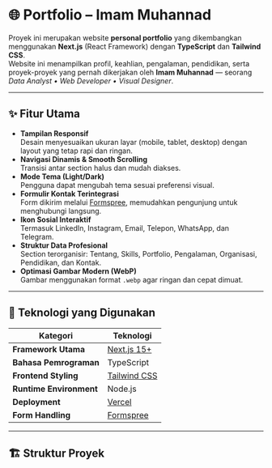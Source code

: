 # 🌐 Portfolio – Imam Muhannad

Proyek ini merupakan website **personal portfolio** yang dikembangkan menggunakan **Next.js** (React Framework) dengan **TypeScript** dan **Tailwind CSS**.  
Website ini menampilkan profil, keahlian, pengalaman, pendidikan, serta proyek-proyek yang pernah dikerjakan oleh **Imam Muhannad** — seorang *Data Analyst • Web Developer • Visual Designer*.

---

## ✨ Fitur Utama

- **Tampilan Responsif**  
  Desain menyesuaikan ukuran layar (mobile, tablet, desktop) dengan layout yang tetap rapi dan ringan.
- **Navigasi Dinamis & Smooth Scrolling**  
  Transisi antar section halus dan mudah diakses.
- **Mode Tema (Light/Dark)**  
  Pengguna dapat mengubah tema sesuai preferensi visual.
- **Formulir Kontak Terintegrasi**  
  Form dikirim melalui [Formspree](https://formspree.io), memudahkan pengunjung untuk menghubungi langsung.
- **Ikon Sosial Interaktif**  
  Termasuk LinkedIn, Instagram, Email, Telepon, WhatsApp, dan Telegram.
- **Struktur Data Profesional**  
  Section terorganisir: Tentang, Skills, Portfolio, Pengalaman, Organisasi, Pendidikan, dan Kontak.
- **Optimasi Gambar Modern (WebP)**  
  Gambar menggunakan format `.webp` agar ringan dan cepat dimuat.

---

## 🧩 Teknologi yang Digunakan

| Kategori | Teknologi |
|-----------|------------|
| **Framework Utama** | [Next.js 15+](https://nextjs.org/) |
| **Bahasa Pemrograman** | TypeScript |
| **Frontend Styling** | [Tailwind CSS](https://tailwindcss.com/) |
| **Runtime Environment** | Node.js |
| **Deployment** | [Vercel](https://vercel.com/) |
| **Form Handling** | [Formspree](https://formspree.io) |

---

## 🏗️ Struktur Proyek

